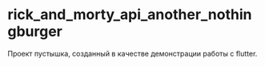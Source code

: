# rick_and_morty_api_another_nothingburger

Проект пустышка, созданный в качестве демонстрации работы с flutter.
